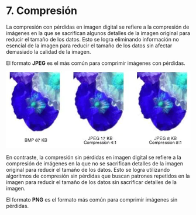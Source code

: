# 7. Compresión

La compresión con pérdidas en imagen digital se refiere a la compresión de imágenes en la que se sacrifican algunos detalles de la imagen original para reducir el tamaño de los datos. Esto se logra eliminando información no esencial de la imagen para reducir el tamaño de los datos sin afectar demasiado la calidad de la imagen.

El formato **JPEG** es el más común para comprimir imágenes con pérdidas.

![](2023-01-10-11-58-40.png)

En contraste, la compresión sin pérdidas en imagen digital se refiere a la compresión de imágenes en la que no se sacrifican detalles de la imagen original para reducir el tamaño de los datos. Esto se logra utilizando algoritmos de compresión sin pérdidas que buscan patrones repetidos en la imagen para reducir el tamaño de los datos sin sacrificar detalles de la imagen.

El formato **PNG** es el formato más común para comprimir imágenes sin pérdidas.